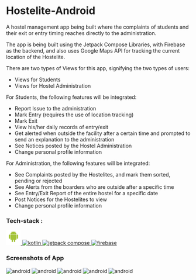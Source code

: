 # Hostelite-Android
A hostel management app being built where the complaints of students and their exit or entry timing reaches directly to the administration.

The app is being built using the Jetpack Compose Libraries, with Firebase as the backend, and also uses Google Maps API
for tracking the current location of the Hostelite.

There are two types of Views for this app, signifying the two types of users:
   
   - Views for Students
   - Views for Hostel Administration

For Students, the following features will be integrated:

   - Report Issue to the administration
   - Mark Entry (requires the use of location tracking)
   - Mark Exit 
   - View his/her daily records of entry/exit
   - Get alerted when outside the facility after a certain time and prompted to send an explanation to the administration
   - See Notices posted by the Hostel Administration
   - Change personal profile information

For Administration, the following features will be integrated:

   - See Complaints posted by the Hostelites, and mark them sorted, pending or rejected
   - See Alerts from the boarders who are outside after a specific time
   - See Entry/Exit Report of the entire hostel for a specific date
   - Post Notices for the Hostelites to view
   - Change personal profile information

<h3 align="left">Tech-stack :</h3>
<p align="left"> <a href="https://developer.android.com" target="_blank" rel="noreferrer"> <img src="https://raw.githubusercontent.com/devicons/devicon/master/icons/android/android-original-wordmark.svg" alt="android" width="40" height="40"/> </a> <a href="https://kotlinlang.org" target="_blank" rel="noreferrer"> <img src="https://www.vectorlogo.zone/logos/kotlinlang/kotlinlang-icon.svg" alt="kotlin" width="40" height="40"/> </a><a href="https://developer.android.com/jetpack/compose" target="_blank" rel="noreferrer"> <img src="https://3.bp.blogspot.com/-VVp3WvJvl84/X0Vu6EjYqDI/AAAAAAAAPjU/ZOMKiUlgfg8ok8DY8Hc-ocOvGdB0z86AgCLcBGAsYHQ/s1600/jetpack%2Bcompose%2Bicon_RGB.png" alt="jetpack compose" width="40" height="40"/> </a> <a href="https://firebase.google.com/" target="_blank" rel="noreferrer"> <img src="https://www.vectorlogo.zone/logos/firebase/firebase-icon.svg" alt="firebase" width="40" height="40"/> </a> </p>


### Screenshots of App

<p align="left"><img src="https://github.com/SrijanShovit/Hostelite-Android/blob/main/Screenshots/Splash1.jpeg" alt="android" width="220" height="500"/> 
<img src="https://github.com/SrijanShovit/Hostelite-Android/blob/main/Screenshots/Splash2.jpeg" alt="android" width="220" height="500"/> 
<img src="https://github.com/SrijanShovit/Hostelite-Android/blob/main/Screenshots/Login.jpeg" alt="android" width="220" height="500"/> 
<img src="https://github.com/SrijanShovit/Hostelite-Android/blob/main/Screenshots/StudentHomePage.jpeg" alt="android" width="220" height="500"/> 
<img src="https://github.com/SrijanShovit/Hostelite-Android/blob/main/Screenshots/ReportIssuePage.jpeg" alt="android" width="220" height="500"/> </p>
